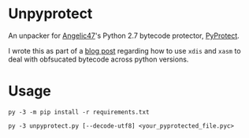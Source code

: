 # Unpyprotect
An unpacker for [Angelic47](https://github.com/Angelic47)'s Python 2.7 bytecode protector, [PyProtect](https://pyprotect.angelic47.com/).

I wrote this as part of a [blog post](https://andoryuuta.github.io/posts/a-look-at-angelic47-pyprotect/) regarding how to use `xdis` and `xasm` to deal with obfsucated bytecode across python versions.

# Usage
`py -3 -m pip install -r requirements.txt`

`py -3 unpyprotect.py [--decode-utf8] <your_pyprotected_file.pyc>`
